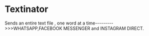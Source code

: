 # Textinator
Sends an entire text file , one word at a time--------->>>WHATSAPP,FACEBOOK MESSENGER and INSTAGRAM DIRECT.
